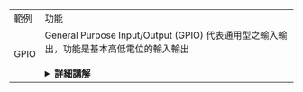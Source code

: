 <table>
<tr>
<td>
範例
</td>
<td>
功能
</td>
</tr>
<tr>
<td>
GPIO
</td>
<td>
General Purpose Input/Output (GPIO) 代表通用型之輸入輸出，功能是基本高低電位的輸入輸出
<br><br>
<details>
<summary><b>詳細講解</b></summary>
<br>
可以展開喔~
</details>
</td>
</tr>
</table>
